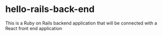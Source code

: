 # hello-rails-back-end
This is a Ruby on Rails backend application that will be connected with a React front end application
